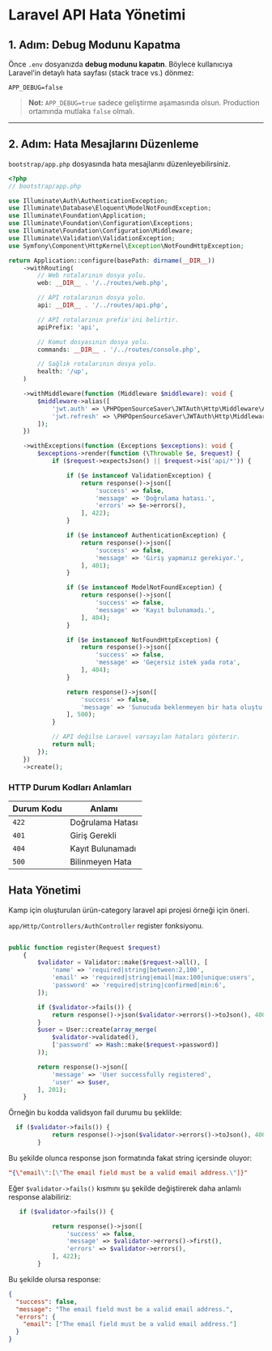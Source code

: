 # Laravel API Hata Yönetimi

## 1. Adım: Debug Modunu Kapatma

Önce `.env` dosyanızda **debug modunu kapatın**. Böylece kullanıcıya Laravel’in detaylı hata sayfası (stack trace vs.) dönmez:

```dotenv
APP_DEBUG=false
```

> **Not:** `APP_DEBUG=true` sadece geliştirme aşamasında olsun. Production ortamında mutlaka `false` olmalı.

---

## 2. Adım: Hata Mesajlarını Düzenleme

`bootstrap/app.php` dosyasında hata mesajlarını düzenleyebilirsiniz.

```php
<?php
// bootstrap/app.php

use Illuminate\Auth\AuthenticationException;
use Illuminate\Database\Eloquent\ModelNotFoundException;
use Illuminate\Foundation\Application;
use Illuminate\Foundation\Configuration\Exceptions;
use Illuminate\Foundation\Configuration\Middleware;
use Illuminate\Validation\ValidationException;
use Symfony\Component\HttpKernel\Exception\NotFoundHttpException;

return Application::configure(basePath: dirname(__DIR__))
    ->withRouting(
        // Web rotalarının dosya yolu.
        web: __DIR__ . '/../routes/web.php',

        // API rotalarının dosya yolu.
        api: __DIR__ . '/../routes/api.php',

        // API rotalarının prefix'ini belirtir.
        apiPrefix: 'api',

        // Komut dosyasının dosya yolu.
        commands: __DIR__ . '/../routes/console.php',

        // Sağlık rotalarının dosya yolu.
        health: '/up',
    )

    ->withMiddleware(function (Middleware $middleware): void {
        $middleware->alias([
            'jwt.auth' => \PHPOpenSourceSaver\JWTAuth\Http\Middleware\Authenticate::class,
            'jwt.refresh' => \PHPOpenSourceSaver\JWTAuth\Http\Middleware\RefreshToken::class,
        ]);
    })

    ->withExceptions(function (Exceptions $exceptions): void {
        $exceptions->render(function (\Throwable $e, $request) {
            if ($request->expectsJson() || $request->is('api/*')) {

                if ($e instanceof ValidationException) {
                    return response()->json([
                        'success' => false,
                        'message' => 'Doğrulama hatası.',
                        'errors' => $e->errors(),
                    ], 422);
                }

                if ($e instanceof AuthenticationException) {
                    return response()->json([
                        'success' => false,
                        'message' => 'Giriş yapmanız gerekiyor.',
                    ], 401);
                }

                if ($e instanceof ModelNotFoundException) {
                    return response()->json([
                        'success' => false,
                        'message' => 'Kayıt bulunamadı.',
                    ], 404);
                }

                if ($e instanceof NotFoundHttpException) {
                    return response()->json([
                        'success' => false,
                        'message' => 'Geçersiz istek yada rota',
                    ], 404);
                }

                return response()->json([
                    'success' => false,
                    'message' => 'Sunucuda beklenmeyen bir hata oluştu.',
                ], 500);
            }

            // API değilse Laravel varsayılan hataları gösterir.
            return null;
        });
    })
    ->create();
```

### HTTP Durum Kodları Anlamları

| Durum Kodu | Anlamı           |
| ---------- | ---------------- |
| `422`      | Doğrulama Hatası |
| `401`      | Giriş Gerekli    |
| `404`      | Kayıt Bulunamadı |
| `500`      | Bilinmeyen Hata  |

## Hata Yönetimi

Kamp için oluşturulan ürün-category laravel api projesi örneği için öneri.

`app/Http/Controllers/AuthController` register fonksiyonu.

```php

public function register(Request $request)
    {
        $validator = Validator::make($request->all(), [
            'name' => 'required|string|between:2,100',
            'email' => 'required|string|email|max:100|unique:users',
            'password' => 'required|string|confirmed|min:6',
        ]);

        if ($validator->fails()) {
            return response()->json($validator->errors()->toJson(), 400);
        }
        $user = User::create(array_merge(
            $validator->validated(),
            ['password' => Hash::make($request->password)]
        ));

        return response()->json([
            'message' => 'User successfully registered',
            'user' => $user,
        ], 201);
    }
```

Örneğin bu kodda validsyon fail durumu bu şeklilde:

```php
  if ($validator->fails()) {
            return response()->json($validator->errors()->toJson(), 400);
        }
```

Bu şekilde olunca response json formatında fakat string içersinde oluyor:

```json
"{\"email\":[\"The email field must be a valid email address.\"]}"
```

Eğer `$validator->fails()` kısmını şu şekilde değiştirerek daha anlamlı response alabiliriz:

```php
   if ($validator->fails()) {

            return response()->json([
                'success' => false,
                'message' => $validator->errors()->first(),
                'errors' => $validator->errors(),
            ], 422);
        }
```

Bu şekilde olursa response:

```json
{
  "success": false,
  "message": "The email field must be a valid email address.",
  "errors": {
    "email": ["The email field must be a valid email address."]
  }
}
```
